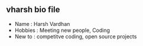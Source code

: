 ## vharsh bio file
- Name : Harsh Vardhan
- Hobbies : Meeting new people, Coding
- New to : competitve coding, open source projects
